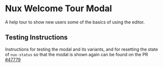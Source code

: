 # Nux Welcome Tour Modal

A help tour to show new users some of the basics of using the editor.

## Testing Instructions

Instructions for testing the modal and its variants, and for resetting the state of `nux-status` so that the modal is shown again can be found on the PR [#47779](https://github.com/Automattic/wp-calypso/pull/47779)
